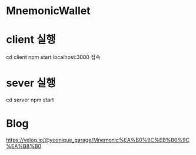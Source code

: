 # MnemonicWallet

# client 실행

cd client
npm start
localhost:3000 접속

# sever 실행

cd server
npm start

# Blog
https://velog.io/@yoonique_garage/Mnemonic%EA%B0%9C%EB%B0%9C%EA%B8%B0
